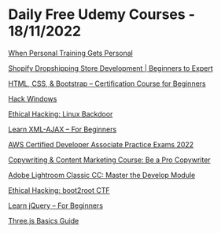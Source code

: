 # Daily Free Udemy Courses - 18/11/2022

[When Personal Training Gets Personal](https://www.udemy.com/course/when-personal-training-gets-personal/?couponCode=5809F2E2E6F15BDD13F3)
[Shopify Dropshipping Store Development | Beginners to Expert](https://www.udemy.com/course/shopify-dropshipping-store-development-beginners-to-expert/?couponCode=2CE2891B311E2ADF99AA)
[HTML, CSS, & Bootstrap – Certification Course for Beginners](https://www.udemy.com/course/html-css-bootstrap-certification-course-for-beginners/?couponCode=YOUACCEL72057)
[Hack Windows](https://www.udemy.com/course/hack-windows/?couponCode=JADENDAY)
[Ethical Hacking: Linux Backdoor](https://www.udemy.com/course/ethical-hacking-linux-backdoor/?couponCode=JADENDAY)
[Learn XML-AJAX – For Beginners](https://www.udemy.com/course/learn-xml-ajax-for-beginners/?couponCode=YOUACCEL72057)
[AWS Certified Developer Associate Practice Exams 2022](https://www.udemy.com/course/aws-certified-developer-associate-practice-exam-new/?couponCode=97C1C79BCCC7F348A37D)
[Copywriting & Content Marketing Course: Be a Pro Copywriter](https://www.udemy.com/course/content-marketing-course-/?couponCode=LUCKYWATERTIGER1)
[Adobe Lightroom Classic CC: Master the Develop Module](https://www.udemy.com/course/adobe-lightroom-classic-cc-master-the-develop-module/?couponCode=YOUACCEL72057)
[Ethical Hacking: boot2root CTF](https://www.udemy.com/course/ethical-hacking-boot2root-ctf/?couponCode=JADENDAY)
[Learn jQuery – For Beginners](https://www.udemy.com/course/learn-jquery-for-beginners/?couponCode=YOUACCEL72057)
[Three.js Basics Guide](https://www.udemy.com/course/threejs-course/?couponCode=TRYFREE1000112203)
